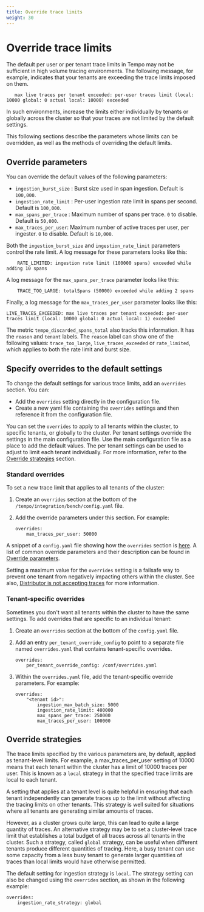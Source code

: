 ```yaml
---
title: Override trace limits
weight: 30
---
```


# Override trace limits

The default per user or per tenant trace limits in Tempo may not be sufficient in high volume tracing environments. The following message, for example, indicates that your tenants are exceeding the trace limits imposed on them.
 ```
    max live traces per tenant exceeded: per-user traces limit (local: 10000 global: 0 actual local: 10000) exceeded
```    

In such environments, increase the limits either individually by tenants or globally across the cluster
so that your traces are not limited by the default settings.

This following sections describe the parameters whose limits can be overridden, as well as the methods of
overriding the default limits.

## Override parameters

You can override the default values of the following parameters:

   - `ingestion_burst_size` : Burst size used in span ingestion. Default is `100,000`.
   - `ingestion_rate_limit` : Per-user ingestion rate limit in spans per second. Default is `100,000`.
   - `max_spans_per_trace` : Maximum number of spans per trace.  `0` to disable. Default is `50,000`.
   - `max_traces_per_user`: Maximum number of active traces per user, per ingester. `0` to disable. Default is `10,000`.

Both the `ingestion_burst_size` and `ingestion_rate_limit` parameters control the rate limit. A log message for these parameters looks like this:

```
    RATE_LIMITED: ingestion rate limit (100000 spans) exceeded while adding 10 spans
```    

A log message for the `max_spans_per_trace` parameter looks like this:

```
    TRACE_TOO_LARGE: totalSpans (50000) exceeded while adding 2 spans
```

Finally, a log message for the `max_traces_per_user` parameter looks like this:

```
LIVE_TRACES_EXCEEDED: max live traces per tenant exceeded: per-user traces limit (local: 10000 global: 0 actual local: 1) exceeded
```

The metric `tempo_discarded_spans_total` also tracks this information. It has the `reason` and `tenant` labels. The `reason` label can show one of the following values: `trace_too_large`, `live_traces_exceeded` or `rate_limited`, which applies to both the rate limit and burst size.
## Specify overrides to the default settings

To change the default settings for various trace limits, add an `overrides` section. You can:

- Add the `overrides` setting directly in the configuration file.
- Create a new yaml file containing the `overrides` settings and then reference it from the configuration file.

You can set the `overrides` to apply to all tenants within the cluster, to specific tenants, or globally to the cluster. Per tenant settings override the settings in the main configuration file. Use the main configuration file as a place to add the default values. The per tenant settings can be used to adjust to limit each tenant individually. For more information, refer to the [Override strategies](#override-strategies) section.

### Standard overrides

To set a new trace limit that applies to all tenants of the cluster:

1. Create an `overrides` section at the bottom of the `/tempo/integration/bench/config.yaml` file.
1. Add the override parameters under this section. For example:

    ```
    overrides: 
        max_traces_per_user: 50000
    ```

A snippet of a `config.yaml` file showing how the `overrides` section is [here](https://github.com/grafana/tempo/blob/a000a0d461221f439f585e7ed55575e7f51a0acd/integration/bench/config.yaml#L39-L40). A list of common override parameters and their description can  be found in [Override parameters](#override-parameters).

Setting a maximum value for the `overrides` setting is a failsafe way to prevent one tenant from negatively impacting others within the cluster. See also, [Distributor is not accepting traces](../../troubleshooting/#problem-4-distributor-is-not-accepting-traces) for more information.

### Tenant-specific overrides

Sometimes you don't want all tenants within the cluster to have the same settings. To add overrides that are specific to an individual tenant:

1. Create an `overrides` section at the bottom of the `config.yaml` file.
1.  Add an entry `per_tenant_override_config` to point to a separate file named `overrides.yaml` that contains tenant-specific overrides.

    ```
    overrides:
        per_tenant_override_config: /conf/overrides.yaml
    ```

1. Within the `overrides.yaml` file, add the tenant-specific override parameters. For example:

    ```
    overrides:
        "<tenant id>":
            ingestion_max_batch_size: 5000
            ingestion_rate_limit: 400000
            max_spans_per_trace: 250000
            max_traces_per_user: 100000
    ```
## Override strategies

The trace limits specified by the various parameters are, by default, applied as tenant-level limits. For example, a max_traces_per_user setting of 10000 means that each tenant within the cluster has a limit of 10000 traces per user. This is known as a `local` strategy in that the specified trace limits are local to each tenant.

A setting that applies at a tenant level is quite helpful in ensuring that each tenant independently can generate traces up to the limit without affecting the tracing limits on other tenants. This strategy is well suited for situations where all tenants are generating similar amounts of traces.

However, as a cluster grows quite large, this can lead to quite a large quantity of traces. An alternative strategy may be to set a cluster-level trace limit that establishes a total budget of all traces across all tenants in the cluster. Such a strategy, called `global` strategy, can be useful when different tenants produce different quantities of tracing. Here, a busy tenant can use some capacity from a less busy tenant to generate larger quantities of traces than local limits would have otherwise permitted.

The default setting for ingestion strategy is `local`. The strategy setting can also be changed using the `overrides` section, as shown in the following example:

```
overrides:
    ingestion_rate_strategy: global
```
